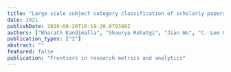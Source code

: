 ```yaml
---
title: "Large scale subject category classification of scholarly papers with deep attentive neural networks"
date: 2021
publishDate: 2019-08-20T16:19:20.879388Z
authors: ["Bharath Kandimalla", "Shaurya Rohatgi", "Jian Wu", "C. Lee Giles"]
publication_types: ["2"]
abstract: ""
featured: false
publication: "Frontiers in research metrics and analytics"
---
```


